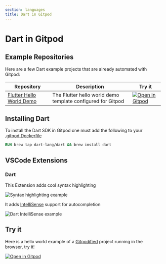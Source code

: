 ```yaml
---
section: languages
title: Dart in Gitpod
---
```


<script context="module">
  export const prerender = true;
</script>

# Dart in Gitpod

## Example Repositories

Here are a few Dart example projects that are already automated with Gitpod:

<div class="overflow-x-auto">

| Repository                                                                | Description                                                 | Try it                                                                                                                             |
| ------------------------------------------------------------------------- | ----------------------------------------------------------- | ---------------------------------------------------------------------------------------------------------------------------------- |
| [Flutter Hello World Demo](https://github.com/gitpod-io/template-flutter) | The Flutter hello world demo template configured for Gitpod | [![Open in Gitpod](https://gitpod.io/button/open-in-gitpod.svg)](https://gitpod.io/#https://github.com/gitpod-io/template-flutter) |

</div>

## Installing Dart

To install the Dart SDK in Gitpod one must add the following to your [.gitpod.Dockerfile](../config-docker)

```dockerfile
RUN brew tap dart-lang/dart && brew install dart
```

## VSCode Extensions

### Dart

This Extension adds cool syntax highlighting

![Syntax highlighting example](/images/docs/AfterSyntaxHighlighting.png)

It adds [IntelliSense](https://code.visualstudio.com/docs/editor/intellisense) support for autocompletion

![Dart IntelliSense example](/images/docs/DartIntellisenseExample.png)

## Try it

Here is a hello world example of a [Gitpodified](/guides/gitpodify) project running in the browser, try it!

[![Open in Gitpod](https://gitpod.io/button/open-in-gitpod.svg)](https://gitpod.io/#https://github.com/gitpod-io/Gitpod-Dart)

